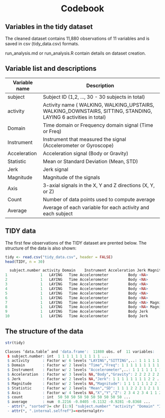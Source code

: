 <h1 align="center">Codebook</h1>

## Variables in the tidy dataset
The cleaned dataset contains 11,880 observations of 11 variables and is saved in csv (tidy_data.csv) formats.

run_analysis.md or run_analysis.R contain details on dataset creation.

## Variable list and descriptions
| Variable name	| Description |
| ------------- | ----------- |
| subject	| Subject ID (1,2, ..., 30 - 30 subjects in total) |
| activity	| Activity name ( WALKING, WALKING_UPSTAIRS, WALKING_DOWNSTAIRS, SITTING, STANDING, LAYING 6 activities in total) |
| Domain |	Time domain or Frequency domain signal (Time or Freq) |
| Instrument |	Instrument that measured the signal (Accelerometer or Gyroscope) |
| Acceleration |	Acceleration signal (Body or Gravity) |
| Statistic |	Mean or Standard Deviation (Mean, STD) |
| Jerk |	Jerk signal |
| Magnitude |	Magnitude of the signals |
| Axis |	3-axial signals in the X, Y and Z directions (X, Y, or Z) |
| Count	| Number of data points used to compute average |
|Average |	Average of each variable for each activity and each subject |

## TIDY data
The first few observations of the TIDY dataset are prented below. The structure of the data is also shown:

```r 
tidy <- read.csv("tidy_data.csv", header = FALSE) 
head(TIDY, n = 30) 
```
```r
  subject.number activity Domain    Instrument Acceleration Jerk Magnitude Statistic Axis count      average
1               1   LAYING   Time Accelerometer         Body <NA>      <NA>      Mean    X    50  0.221598244
2               1   LAYING   Time Accelerometer         Body <NA>      <NA>      Mean    Y    50 -0.040513953
3               1   LAYING   Time Accelerometer         Body <NA>      <NA>      Mean    Z    50 -0.113203554
4               1   LAYING   Time Accelerometer         Body <NA>      <NA>        SD    X    50 -0.928056469
5               1   LAYING   Time Accelerometer         Body <NA>      <NA>        SD    Y    50 -0.836827406
6               1   LAYING   Time Accelerometer         Body <NA>      <NA>        SD    Z    50 -0.826061402
7               1   LAYING   Time Accelerometer         Body <NA> Magnitude      Mean <NA>    50 -0.841929152
8               1   LAYING   Time Accelerometer         Body <NA> Magnitude        SD <NA>    50 -0.795144864
9               1   LAYING   Time Accelerometer         Body Jerk      <NA>      Mean    X    50  0.081086534
10              1   LAYING   Time Accelerometer         Body Jerk      <NA>      Mean    Y    50  0.003838204
```

## The structure of the data
```r
str(tidy)
```
```r
Classes ‘data.table’ and 'data.frame':	11880 obs. of  11 variables:
 $ subject.number: int  1 1 1 1 1 1 1 1 1 1 ...
 $ activity      : Factor w/ 6 levels "LAYING","SITTING",..: 1 1 1 1 1 1 1 1 1 1 ...
 $ Domain        : Factor w/ 2 levels "Time","Freq": 1 1 1 1 1 1 1 1 1 1 ...
 $ Instrument    : Factor w/ 2 levels "Accelerometer",..: 1 1 1 1 1 1 1 1 1 1 ...
 $ Acceleration  : Factor w/ 3 levels NA,"Body","Gravity": 2 2 2 2 2 2 2 2 2 2 ...
 $ Jerk          : Factor w/ 2 levels NA,"Jerk": 1 1 1 1 1 1 1 1 2 2 ...
 $ Magnitude     : Factor w/ 2 levels NA,"Magnitude": 1 1 1 1 1 1 2 2 1 1 ...
 $ Statistic     : Factor w/ 2 levels "Mean","SD": 1 1 1 2 2 2 1 2 1 1 ...
 $ Axis          : Factor w/ 4 levels NA,"X","Y","Z": 2 3 4 2 3 4 1 1 2 3 ...
 $ count         : int  50 50 50 50 50 50 50 50 50 50 ...
 $ average       : num  0.2216 -0.0405 -0.1132 -0.9281 -0.8368 ...
 - attr(*, "sorted")= chr [1:9] "subject.number" "activity" "Domain" "Instrument" ...
 - attr(*, ".internal.selfref")=<externalptr>
```
